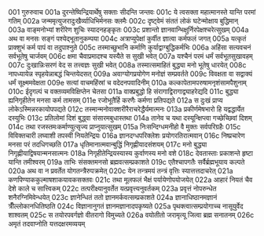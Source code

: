 001  	गुरुरुवाच
001a	दुरन्तेष्विन्द्रियार्थेषु सक्ताः सीदन्ति जन्तवः
001c	ये त्वसक्ता महात्मानस्ते यान्ति परमां गतिम्
002a	जन्ममृत्युजरादुःखैर्व्याधिभिर्मनसः क्लमैः
002c	दृष्ट्वेमं संततं लोकं घटेन्मोक्षाय बुद्धिमान्
003a	वाङ्मनोभ्यां शरीरेण शुचिः स्यादनहङ्कृतः
003c	प्रशान्तो ज्ञानवान्भिक्षुर्निरपेक्षश्चरेत्सुखम्
004a	अथ वा मनसः सङ्गं पश्येद्भूतानुकम्पया
004c	अत्राप्युपेक्षां कुर्वीत ज्ञात्वा कर्मफलं जगत्
005a	यत्कृतं प्राक्शुभं कर्म पापं वा तदुपाश्नुते
005c	तस्माच्छुभानि कर्माणि कुर्याद्वाग्बुद्धिकर्मभिः
006a	अहिंसा सत्यवचनं सर्वभूतेषु चार्जवम्
006c	क्षमा चैवाप्रमादश्च यस्यैते स सुखी भवेत्
007a	यश्चैनं परमं धर्मं सर्वभूतसुखावहम्
007c	दुःखान्निःसरणं वेद स तत्त्वज्ञः सुखी भवेत्
008a	तस्मात्समाहितं बुद्ध्या मनो भूतेषु धारयेत्
008c	नापध्यायेन्न स्पृहयेन्नाबद्धं चिन्तयेदसत्
009a	अवाग्योगप्रयोगेण मनोज्ञं सम्प्रवर्तते
009c	विवक्षता वा सद्वाक्यं धर्मं सूक्ष्ममवेक्षता
009e	सत्यां वाचमहिंस्रां च वदेदनपवादिनीम्
010a	कल्कापेतामपरुषामनृशंसामपैशुनाम्
010c	ईदृगल्पं च वक्तव्यमविक्षिप्तेन चेतसा
011a	वाक्प्रबुद्धो हि संरागाद्विरागाद्व्याहरेद्यदि
011c	बुद्ध्या ह्यनिगृहीतेन मनसा कर्म तामसम्
011e	रजोभूतैर्हि करणैः कर्मणा प्रतिपद्यते
012a	स दुःखं प्राप्य लोकेऽस्मिन्नरकायोपपद्यते
012c	तस्मान्मनोवाक्शरीरैराचरेद्धैर्यमात्मनः
013a	प्रकीर्णमेषभारो हि यद्वद्धार्येत दस्युभिः
013c	प्रतिलोमां दिशं बुद्ध्वा संसारमबुधास्तथा
014a	तानेव च यथा दस्यून्क्षिप्त्वा गच्छेच्छिवां दिशम्
014c	तथा रजस्तमःकर्माण्युत्सृज्य प्राप्नुयात्सुखम्
015a	निःसन्दिग्धमनीहो वै मुक्तः सर्वपरिग्रहैः
015c	विविक्तचारी लघ्वाशी तपस्वी नियतेन्द्रियः
016a	ज्ञानदग्धपरिक्लेशः प्रयोगरतिरात्मवान्
016c	निष्प्रचारेण मनसा परं तदधिगच्छति
017a	धृतिमानात्मवान्बुद्धिं निगृह्णीयादसंशयम्
017c	मनो बुद्ध्या निगृह्णीयाद्विषयान्मनसात्मनः
018a	निगृहीतेन्द्रियस्यास्य कुर्वाणस्य मनो वशे
018c	देवतास्ताः प्रकाशन्ते हृष्टा यान्ति तमीश्वरम्
019a	ताभिः संसक्तमनसो ब्रह्मवत्सम्प्रकाशते
019c	एतैश्चापगतैः सर्वैर्ब्रह्मभूयाय कल्पते
020a	अथ वा न प्रवर्तेत योगतन्त्रैरुपक्रमेत्
020c	येन तन्त्रमयं तन्त्रं वृत्तिः स्यात्तत्तदाचरेत्
021a	कणपिण्याककुल्माषशाकयावकसक्तवः
021c	तथा मूलफलं भैक्षं पर्यायेणोपयोजयेत्
022a	आहारं नियतं चैव देशे काले च सात्त्विकम्
022c	तत्परीक्ष्यानुवर्तेत यत्प्रवृत्त्यनुवर्तकम्
023a	प्रवृत्तं नोपरुन्धेत शनैरग्निमिवेन्धयेत्
023c	ज्ञानेन्धितं ततो ज्ञानमर्कवत्सम्प्रकाशते
024a	ज्ञानाधिष्ठानमज्ञानं त्रीँल्लोकानधितिष्ठति
024c	विज्ञानानुगतं ज्ञानमज्ञानादपकृष्यते
025a	पृथक्त्वात्सम्प्रयोगाच्च नासूयुर्वेद शाश्वतम्
025c	स तयोरपवर्गज्ञो वीतरागो विमुच्यते
026a	वयोतीतो जरामृत्यू जित्वा ब्रह्म सनातनम्
026c	अमृतं तदवाप्नोति यत्तदक्षरमव्ययम्

